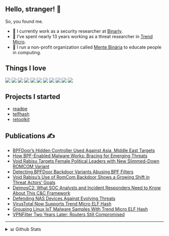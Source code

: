 ## Hello, stranger! 👋

So, you found me.

- 🚀 I currently work as a security researcher at [Binarly](https://github.com/binarly-io).
- 🔭 I’ve spent nearly 13 years working as a threat researcher in [Trend Micro](https://github.com/trendmicro).
- 💚 I run a non-profit organization called [Mente Binária](https://menteb.in/) to educate people in computing.

## Things I love

![](https://img.shields.io/badge/-GDB-9cf)
![](https://img.shields.io/badge/-x64dbg-lightgrey)
![](https://img.shields.io/badge/-YARA-green)
![](https://img.shields.io/badge/-Detect_It_Easy-yellow)
![](https://img.shields.io/badge/-Hiew-blueviolet)
![](https://img.shields.io/badge/-Low_Level_Programming-green)
![](https://img.shields.io/badge/-OS_Internals-red)
![](https://img.shields.io/badge/-C-gray)
![](https://img.shields.io/badge/-IDA_Pro-blue)
![](https://img.shields.io/badge/-Debian%20GNU/Linux-ff69b4)
![](https://img.shields.io/badge/-GEF-green)

## Projects I started
- [readpe](https://github.com/mentebinaria/readpe)
- [telfhash](https://github.com/trendmicro/telfhash)
- [retoolkit](https://github.com/mentebinaria/retoolkit)

## Publications ✍️
- [BPFDoor’s Hidden Controller Used Against Asia, Middle East Targets](https://www.trendmicro.com/en_us/research/25/d/bpfdoor-hidden-controller.html)
- [How BPF-Enabled Malware Works: Bracing for Emerging Threats](https://www.trendmicro.com/vinfo/us/security/news/threat-landscape/how-bpf-enabled-malware-works-bracing-for-emerging-threats)
- [Void Rabisu Targets Female Political Leaders with New Slimmed-Down ROMCOM Variant](https://www.trendmicro.com/en_us/research/23/j/void-rabisu-targets-female-leaders-with-new-romcom-variant.html)
- [Detecting BPFDoor Backdoor Variants Abusing BPF Filters](https://www.trendmicro.com/en_us/research/23/g/detecting-bpfdoor-backdoor-variants-abusing-bpf-filters.html)
- [Void Rabisu’s Use of RomCom Backdoor Shows a Growing Shift in Threat Actors’ Goals](https://www.trendmicro.com/en_us/research/23/e/void-rabisu-s-use-of-romcom-backdoor-shows-a-growing-shift-in-th.html)
- [DeimosC2: What SOC Analysts and Incident Responders Need to Know About This C&C Framework](https://www.trendmicro.com/en_us/research/22/k/deimosc2-what-soc-analysts-and-incident-responders-need-to-know.html)
- [Defending NAS Devices Against Evolving Threats](https://www.trendmicro.com/vinfo/us/security/news/internet-of-things/reinforcing-nas-security-against-pivoting-threats)
- [VirusTotal Now Supports Trend Micro ELF Hash](https://www.trendmicro.com/pt_br/research/20/j/virustotal-now-supports-trend-micro-elf-hash.html)
- [Grouping Linux IoT Malware Samples With Trend Micro ELF Hash](https://www.trendmicro.com/en_us/research/20/d/grouping-linux-iot-malware-samples-with-trend-micro-elf-hash.html)
- [VPNFilter Two Years Later: Routers Still Compromised](https://www.trendmicro.com/en_us/research/21/a/vpnfilter-two-years-later-routers-still-compromised-.html)

********
  
<details>
  <summary>📊 Github Stats</summary>

  <p align="center"> <img src="https://github-readme-stats.vercel.app/api?username=merces&show_icons=true&theme=gotham" alt="Joel's Stats" /> 

</details>
